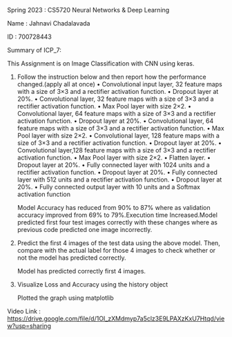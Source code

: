 Spring 2023 : CS5720 Neural Networks & Deep Learning

Name : Jahnavi Chadalavada

ID : 700728443

Summary of ICP_7:

This Assignment is on Image Classification with CNN using keras.

1. Follow the instruction below and then report how the performance changed.(apply all at once)
• Convolutional input layer, 32 feature maps with a size of 3×3 and a rectifier activation function.
• Dropout layer at 20%.
• Convolutional layer, 32 feature maps with a size of 3×3 and a rectifier activation function.
• Max Pool layer with size 2×2.
• Convolutional layer, 64 feature maps with a size of 3×3 and a rectifier activation function.
• Dropout layer at 20%.
• Convolutional layer, 64 feature maps with a size of 3×3 and a rectifier activation function.
• Max Pool layer with size 2×2.
• Convolutional layer, 128 feature maps with a size of 3×3 and a rectifier activation function.
• Dropout layer at 20%.
• Convolutional layer,128 feature maps with a size of 3×3 and a rectifier activation function.
• Max Pool layer with size 2×2.
• Flatten layer.
• Dropout layer at 20%.
• Fully connected layer with 1024 units and a rectifier activation function.
• Dropout layer at 20%.
• Fully connected layer with 512 units and a rectifier activation function.
• Dropout layer at 20%.
• Fully connected output layer with 10 units and a Softmax activation function

      Model Accuracy has reduced from 90% to 87% where as validation accuracy improved from 69% to 79%.Execution time Increased.Model predicted first four test images correctly with these changes where as previous code predicted one image incorrectly.

2. Predict the first 4 images of the test data using the above model. Then, compare with the actual label for those 4 images to check whether or not the model has predicted correctly.
   
     Model has predicted correctly first 4 images.
   
3. Visualize Loss and Accuracy using the history object

      Plotted the graph using matplotlib
      
Video Link : https://drive.google.com/file/d/1OI_zXMdmyp7a5clz3E9LPAXzKxU7Htqd/view?usp=sharing
